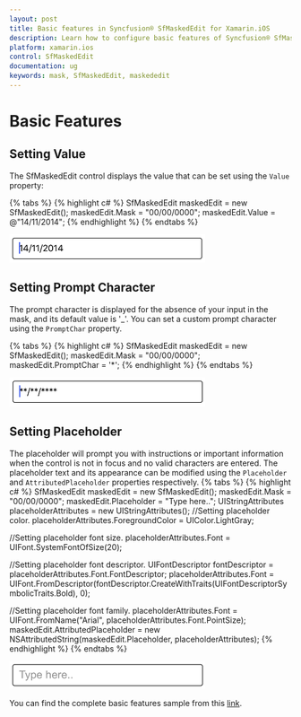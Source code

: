 ```yaml
---
layout: post
title: Basic features in Syncfusion® SfMaskedEdit for Xamarin.iOS
description: Learn how to configure basic features of Syncfusion® SfMaskedEdit for Xamarin.iOS including value setting, prompt characters, and placeholder customization.
platform: xamarin.ios
control: SfMaskedEdit
documentation: ug 
keywords: mask, SfMaskedEdit, maskededit
---
```


# Basic Features

## Setting Value

The SfMaskedEdit control displays the value that can be set using the `Value` property:

{% tabs %}
{% highlight c# %}
SfMaskedEdit maskedEdit = new SfMaskedEdit();
maskedEdit.Mask = "00/00/0000";
maskedEdit.Value = @"14/11/2014";
{% endhighlight %}
{% endtabs %}

![SfMaskedEdit setting value](SfMaskedEditImages/settingValue.png)

## Setting Prompt Character

The prompt character is displayed for the absence of your input in the mask, and its default value is '_'. You can set a custom prompt character using the `PromptChar` property.

{% tabs %}
{% highlight c# %}
SfMaskedEdit maskedEdit = new SfMaskedEdit();
maskedEdit.Mask = "00/00/0000";
maskedEdit.PromptChar = '*';
{% endhighlight %}
{% endtabs %}

![SfMaskedEdit setting prompt character](SfMaskedEditImages/settingPrompt.png)

## Setting Placeholder

The placeholder will prompt you with instructions or important information when the control is not in focus and no valid characters are entered. The placeholder text and its appearance can be modified using the `Placeholder` and `AttributedPlaceholder` properties respectively.
{% tabs %}
{% highlight c# %}
SfMaskedEdit maskedEdit = new SfMaskedEdit();
maskedEdit.Mask = "00/00/0000";
maskedEdit.Placeholder = "Type here..";
UIStringAttributes placeholderAttributes = new UIStringAttributes();
//Setting placeholder color.
placeholderAttributes.ForegroundColor = UIColor.LightGray;

//Setting placeholder font size.
placeholderAttributes.Font = UIFont.SystemFontOfSize(20);

//Setting placeholder font descriptor.
UIFontDescriptor fontDescriptor = placeholderAttributes.Font.FontDescriptor;
placeholderAttributes.Font = UIFont.FromDescriptor(fontDescriptor.CreateWithTraits(UIFontDescriptorSymbolicTraits.Bold), 0);

//Setting placeholder font family.
placeholderAttributes.Font = UIFont.FromName("Arial", placeholderAttributes.Font.PointSize);
maskedEdit.AttributedPlaceholder = new NSAttributedString(maskedEdit.Placeholder, placeholderAttributes);
{% endhighlight %}
{% endtabs %}

![SfMaskedEdit setting placeholder](SfMaskedEditImages/Settingplaceholder.png)

You can find the complete basic features sample from this [link](http://files2.syncfusion.com/Xamarin.iOS/Samples/MaskedEdit_BasicFeatures.zip).
